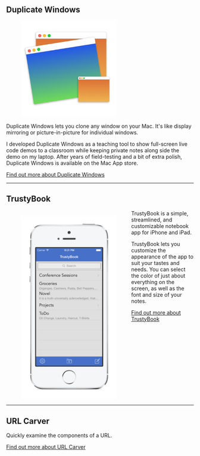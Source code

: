 ## Duplicate Windows
<figure><img src='/img/DW512x512@2x.png' width=256></figure>

Duplicate Windows lets you clone any window on your Mac. It's like display mirroring or picture-in-picture for individual windows.

I developed Duplicate Windows as a teaching tool to show full-screen live code demos to a classroom while keeping private notes along side the demo on my laptop. After years of field-testing and a bit of extra polish, Duplicate Windows is available on the Mac App store.

[Find out more about Duplicate Windows](duplicate-windows.html)

---

## TrustyBook
<figure style="float: left;"><img src='/img/TBSt.png' width=256></figure>

TrustyBook is a simple, streamlined, and customizable notebook app for iPhone and iPad.

TrustyBook lets you customize the appearance of the app to suit your tastes and needs. You can select the color of just about everything on the screen, as well as the font and size of your notes.

[Find out more about TrustyBook](trustybook.html)

<hr style='clear: both;' />

## URL Carver

Quickly examine the components of a URL.

[Find out more about URL Carver](url-carver/)
